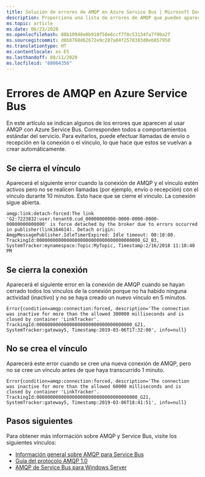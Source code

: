 ```yaml
---
title: Solución de errores de AMQP en Azure Service Bus | Microsoft Docs
description: Proporciona una lista de errores de AMQP que pueden aparecer al usar Azure Service Bus y la causa de esos errores.
ms.topic: article
ms.date: 06/23/2020
ms.openlocfilehash: 88b10940e0b910f50e6ccf7f8c53134fa7f0ba2f
ms.sourcegitcommit: d8b8768d62672e9c287a04f2578383d0eb857950
ms.translationtype: HT
ms.contentlocale: es-ES
ms.lasthandoff: 08/11/2020
ms.locfileid: "88064356"
---
```

# <a name="amqp-errors-in-azure-service-bus"></a>Errores de AMQP en Azure Service Bus
En este artículo se indican algunos de los errores que aparecen al usar AMQP con Azure Service Bus. Corresponden todos a comportamientos estándar del servicio. Para evitarlos, puede efectuar llamadas de envío o recepción en la conexión o el vínculo, lo que hace que estos se vuelvan a crear automáticamente.

## <a name="link-is-closed"></a>Se cierra el vínculo 
Aparecerá el siguiente error cuando la conexión de AMQP y el vínculo estén activos pero no se realicen llamadas (por ejemplo, envío o recepción) con el vínculo durante 10 minutos. Esto hace que se cierre el vínculo. La conexión sigue abierta.

```
amqp:link:detach-forced:The link 'G2:7223832:user.tenant0.cud_00000000000-0000-0000-0000-00000000000000' is force detached by the broker due to errors occurred in publisher(link164614). Detach origin: AmqpMessagePublisher.IdleTimerExpired: Idle timeout: 00:10:00. TrackingId:00000000000000000000000000000000000000_G2_B3, SystemTracker:mynamespace:Topic:MyTopic, Timestamp:2/16/2018 11:10:40 PM
```

## <a name="connection-is-closed"></a>Se cierra la conexión
Aparecerá el siguiente error en la conexión de AMQP cuando se hayan cerrado todos los vínculos de la conexión porque no ha habido ninguna actividad (inactivo) y no se haya creado un nuevo vínculo en 5 minutos.

```
Error{condition=amqp:connection:forced, description='The connection was inactive for more than the allowed 300000 milliseconds and is closed by container 'LinkTracker'. TrackingId:00000000000000000000000000000000000_G21, SystemTracker:gateway5, Timestamp:2019-03-06T17:32:00', info=null}
```

## <a name="link-is-not-created"></a>No se crea el vínculo 
Aparecerá este error cuando se cree una nueva conexión de AMQP, pero no se cree un vínculo antes de que haya transcurrido 1 minuto.

```
Error{condition=amqp:connection:forced, description='The connection was inactive for more than the allowed 60000 milliseconds and is closed by container 'LinkTracker'. TrackingId:0000000000000000000000000000000000000_G21, SystemTracker:gateway5, Timestamp:2019-03-06T18:41:51', info=null}
```

## <a name="next-steps"></a>Pasos siguientes

Para obtener más información sobre AMQP y Service Bus, visite los siguientes vínculos:

* [Información general sobre AMQP para Service Bus]
* [Guía del protocolo AMQP 1.0]
* [AMQP de Service Bus para Windows Server]

[Información general sobre AMQP para Service Bus]: service-bus-amqp-overview.md
[Guía del protocolo AMQP 1.0]: service-bus-amqp-protocol-guide.md
[AMQP de Service Bus para Windows Server]: /previous-versions/service-bus-archive/dn282144(v=azure.100)